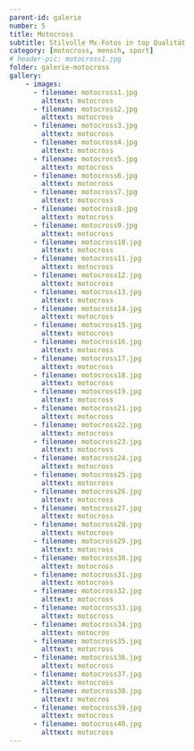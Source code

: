 ```yaml
---
parent-id: galerie
number: 5
title: Motocross
subtitle: Stilvolle Mx-Fotos in top Qualität
category: [motocross, mensch, sport]
# header-pic: motocross1.jpg
folder: galerie-motocross
gallery:
    - images:
      - filename: motocross1.jpg
        alttext: motocross
      - filename: motocross2.jpg
        alttext: motocross
      - filename: motocross3.jpg
        alttext: motocross
      - filename: motocross4.jpg
        alttext: motocross
      - filename: motocross5.jpg
        alttext: motocross
      - filename: motocross6.jpg
        alttext: motocross
      - filename: motocross7.jpg
        alttext: motocross
      - filename: motocross8.jpg
        alttext: motocross
      - filename: motocross9.jpg
        alttext: motocross
      - filename: motocross10.jpg
        alttext: motocross
      - filename: motocross11.jpg
        alttext: motocross
      - filename: motocross12.jpg
        alttext: motocross
      - filename: motocross13.jpg
        alttext: motocross
      - filename: motocross14.jpg
        alttext: motocross
      - filename: motocross15.jpg
        alttext: motocross
      - filename: motocross16.jpg
        alttext: motocross
      - filename: motocross17.jpg
        alttext: motocross
      - filename: motocross18.jpg
        alttext: motocross
      - filename: motocross19.jpg
        alttext: motocross
      - filename: motocross21.jpg
        alttext: motocross
      - filename: motocross22.jpg
        alttext: motocross
      - filename: motocross23.jpg
        alttext: motocross
      - filename: motocross24.jpg
        alttext: motocross
      - filename: motocross25.jpg
        alttext: motocross
      - filename: motocross26.jpg
        alttext: motocross
      - filename: motocross27.jpg
        alttext: motocross
      - filename: motocross28.jpg
        alttext: motocross
      - filename: motocross29.jpg
        alttext: motocross
      - filename: motocross30.jpg
        alttext: motocross
      - filename: motocross31.jpg
        alttext: motocross
      - filename: motocross32.jpg
        alttext: motocross
      - filename: motocross33.jpg
        alttext: motocross
      - filename: motocross34.jpg
        alttext: motocros
      - filename: motocross35.jpg
        alttext: motocross
      - filename: motocross36.jpg
        alttext: motocross
      - filename: motocross37.jpg
        alttext: motocross
      - filename: motocross38.jpg
        alttext: motocros
      - filename: motocross39.jpg
        alttext: motocross
      - filename: motocross40.jpg
        alttext: motocross
---
```

<!-- beschreibender Text hier -->
